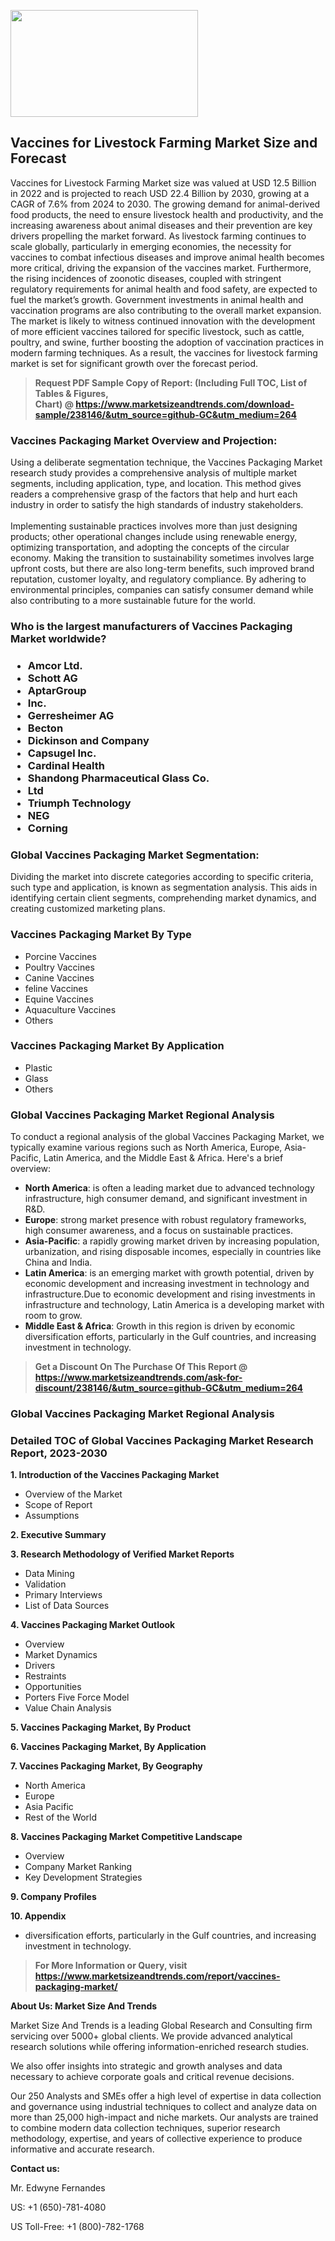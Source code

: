 <p><img class="alignnone size-medium wp-image-20088" src="https://ffe5etoiles.com/wp-content/uploads/2024/12/MST1-300x171.png" alt="" width="300" height="171" /></p><h2>Vaccines for Livestock Farming Market Size and Forecast</h2><p>Vaccines for Livestock Farming Market size was valued at USD 12.5 Billion in 2022 and is projected to reach USD 22.4 Billion by 2030, growing at a CAGR of 7.6% from 2024 to 2030. The growing demand for animal-derived food products, the need to ensure livestock health and productivity, and the increasing awareness about animal diseases and their prevention are key drivers propelling the market forward. As livestock farming continues to scale globally, particularly in emerging economies, the necessity for vaccines to combat infectious diseases and improve animal health becomes more critical, driving the expansion of the vaccines market. Furthermore, the rising incidences of zoonotic diseases, coupled with stringent regulatory requirements for animal health and food safety, are expected to fuel the market’s growth. Government investments in animal health and vaccination programs are also contributing to the overall market expansion. The market is likely to witness continued innovation with the development of more efficient vaccines tailored for specific livestock, such as cattle, poultry, and swine, further boosting the adoption of vaccination practices in modern farming techniques. As a result, the vaccines for livestock farming market is set for significant growth over the forecast period.</p><blockquote id="" class=""><strong>Request PDF Sample Copy of Report: (Including Full TOC, List of Tables &amp; Figures, Chart)&nbsp;@&nbsp;<strong><a href="https://www.marketsizeandtrends.com/download-sample/238146/&utm_source=github-GC&utm_medium=264" target="_blank">https://www.marketsizeandtrends.com/download-sample/238146/&utm_source=github-GC&utm_medium=264</a></strong></strong></blockquote><h3 id="" class="">Vaccines Packaging Market&nbsp;Overview and Projection:</h3><p id="" class="">Using a deliberate segmentation technique, the Vaccines Packaging Market research study provides a comprehensive analysis of multiple market segments, including application, type, and location. This method gives readers a comprehensive grasp of the factors that help and hurt each industry in order to satisfy the high standards of industry stakeholders. <br /> <br />Implementing sustainable practices involves more than just designing products; other operational changes include using renewable energy, optimizing transportation, and adopting the concepts of the circular economy. Making the transition to sustainability sometimes involves large upfront costs, but there are also long-term benefits, such improved brand reputation, customer loyalty, and regulatory compliance. By adhering to environmental principles, companies can satisfy consumer demand while also contributing to a more sustainable future for the world.</p><h3 id="" class="">Who is the largest manufacturers of&nbsp;Vaccines Packaging Market worldwide?</h3><h3 class=""><p><ul><li>Amcor Ltd. </li><li> Schott AG </li><li> AptarGroup </li><li> Inc. </li><li> Gerresheimer AG </li><li> Becton </li><li> Dickinson and Company </li><li> Capsugel Inc. </li><li> Cardinal Health </li><li> Shandong Pharmaceutical Glass Co. </li><li> Ltd </li><li> Triumph Technology </li><li> NEG </li><li> Corning</li></ul></p></h3><h3 id="" class="">Global&nbsp;Vaccines Packaging Market Segmentation:</h3><p id="" class="">Dividing the market into discrete categories according to specific criteria, such type and application, is known as segmentation analysis. This aids in identifying certain client segments, comprehending market dynamics, and creating customized marketing plans.</p><h3 id="" class="">Vaccines Packaging Market&nbsp;By Type</h3><p><p><ul><li>Porcine Vaccines</li><li> Poultry Vaccines</li><li> Canine Vaccines</li><li> feline Vaccines</li><li> Equine Vaccines</li><li> Aquaculture Vaccines</li><li> Others</p></li></ul></p></p><h3 id="" class="">Vaccines Packaging Market&nbsp;By Application</h3><p class=""><p><ul><li>Plastic</li><li> Glass</li><li> Others</li></ul></p></p><h3 id="" class="">Global Vaccines Packaging Market Regional Analysis</h3><p id="" class="">To conduct a regional analysis of the global Vaccines Packaging Market, we typically examine various regions such as North America, Europe, Asia-Pacific, Latin America, and the Middle East &amp; Africa. Here's a brief overview:</p><ul><li><strong>North America</strong>: is often a leading market due to advanced technology infrastructure, high consumer demand, and significant investment in R&amp;D.</li><li><strong>Europe</strong>: strong market presence with robust regulatory frameworks, high consumer awareness, and a focus on sustainable practices.</li><li><strong>Asia-Pacific</strong>: a rapidly growing market driven by increasing population, urbanization, and rising disposable incomes, especially in countries like China and India.</li><li><strong>Latin America</strong>: is an emerging market with growth potential, driven by economic development and increasing investment in technology and infrastructure.Due to economic development and rising investments in infrastructure and technology, Latin America is a developing market with room to grow.</li><li><strong>Middle East &amp; Africa</strong>: Growth in this region is driven by economic diversification efforts, particularly in the Gulf countries, and increasing investment in technology.</li></ul><blockquote id="" class=""><strong>Get a Discount On The Purchase Of This Report @ <strong><a href="https://www.marketsizeandtrends.com/ask-for-discount/238146/&utm_source=github-GC&utm_medium=264" target="_blank">https://www.marketsizeandtrends.com/ask-for-discount/238146/&utm_source=github-GC&utm_medium=264</a></strong></strong></blockquote><h3 id="" class="">Global Vaccines Packaging Market Regional Analysis</h3><h3 id="" class="">Detailed TOC of Global Vaccines Packaging Market Research Report, 2023-2030</h3><p id="" class=""><strong>1. Introduction of the Vaccines Packaging Market</strong></p><ul><li>Overview of the Market</li><li>Scope of Report</li><li>Assumptions</li></ul><p id="" class=""><strong>2. Executive Summary</strong></p><p id="" class=""><strong>3. Research Methodology of Verified Market Reports</strong></p><ul><li>Data Mining</li><li>Validation</li><li>Primary Interviews</li><li>List of Data Sources</li></ul><p id="" class=""><strong>4. Vaccines Packaging Market Outlook</strong></p><ul><li>Overview</li><li>Market Dynamics</li><li>Drivers</li><li>Restraints</li><li>Opportunities</li><li>Porters Five Force Model</li><li>Value Chain Analysis</li></ul><p id="" class=""><strong>5. Vaccines Packaging Market, By Product</strong></p><p id="" class=""><strong>6. Vaccines Packaging Market, By Application</strong></p><p id="" class=""><strong>7. Vaccines Packaging Market, By Geography</strong></p><ul><li>North America</li><li>Europe</li><li>Asia Pacific</li><li>Rest of the World</li></ul><p id="" class=""><strong>8. Vaccines Packaging Market Competitive Landscape</strong></p><ul><li>Overview</li><li>Company Market Ranking</li><li>Key Development Strategies</li></ul><p id="" class=""><strong>9. Company Profiles</strong></p><p id="" class=""><strong>10. Appendix</strong></p><ul><li>diversification efforts, particularly in the Gulf countries, and increasing investment in technology.</li></ul><blockquote id="" class=""><strong>For More Information or Query, visit <strong><strong><a href="https://www.marketsizeandtrends.com/report/vaccines-packaging-market/" target="_blank">https://www.marketsizeandtrends.com/report/vaccines-packaging-market/</a></strong></strong></strong></blockquote><p id="" class=""><strong>About Us: Market Size And Trends</strong></p><p id="" class="">Market Size And Trends is a leading Global Research and Consulting firm servicing over 5000+ global clients. We provide advanced analytical research solutions while offering information-enriched research studies.</p><p id="" class="">We also offer insights into strategic and growth analyses and data necessary to achieve corporate goals and critical revenue decisions.</p><p id="" class="">Our 250 Analysts and SMEs offer a high level of expertise in data collection and governance using industrial techniques to collect and analyze data on more than 25,000 high-impact and niche markets. Our analysts are trained to combine modern data collection techniques, superior research methodology, expertise, and years of collective experience to produce informative and accurate research.</p><p id="" class=""><strong>Contact us:</strong></p><p id="" class="">Mr. Edwyne Fernandes</p><p id="" class="">US: +1 (650)-781-4080</p><p id="" class="">US Toll-Free: +1 (800)-782-1768</p>
